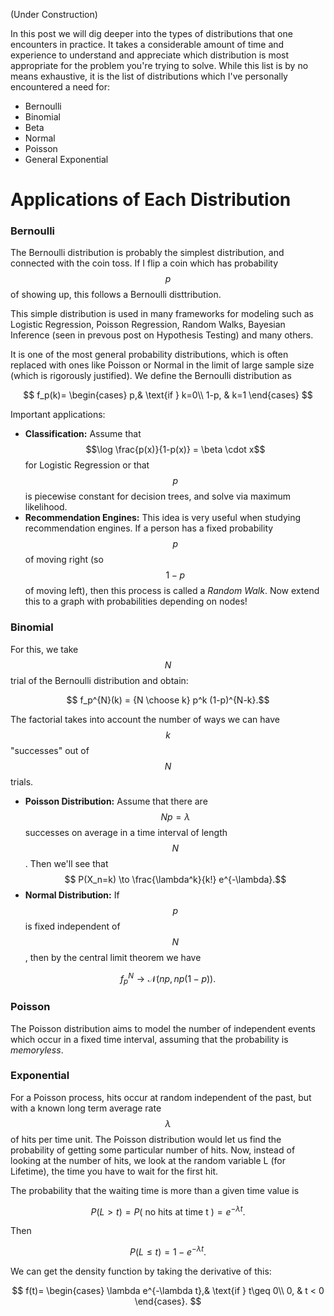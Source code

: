 

(Under Construction)

In this post we will dig deeper into the types of distributions that one encounters in practice. It takes a considerable amount of 
time and experience to understand and appreciate which distribution is most appropriate for the problem you're trying to solve.
While this list is by no means exhaustive, it is the list of distributions which I've personally encountered a need for:

- Bernoulli
- Binomial
-  Beta
-  Normal
-  Poisson
- General Exponential

# Applications of Each Distribution


### Bernoulli

The Bernoulli distribution is probably the simplest distribution, and connected with the coin toss. If I flip a coin which has probability $$p$$ of showing up, this follows a Bernoulli disttribution.

This simple distribution is used in many frameworks for modeling such as Logistic Regression, Poisson Regression, Random Walks, Bayesian Inference (seen in prevous post on Hypothesis Testing) and many others. 

It is one of the most general probability distributions, which is often replaced with ones like Poisson or Normal in the limit of large sample size (which is rigorously justified). We define the Bernoulli distribution as


$$
   f_p(k)= 
\begin{cases}
   p,& \text{if } k=0\\
    1-p,              & k=1
\end{cases}
$$

Important applications:
- **Classification:** Assume that $$\log \frac{p(x)}{1-p(x)} = \beta \cdot x$$ for Logistic Regression or that $$p$$ is piecewise constant for decision trees, and solve via maximum likelihood.
- **Recommendation Engines:** This idea is very useful when studying recommendation engines. If a person has a fixed probability $$p$$ of moving right (so $$1-p$$ of moving left), then this process is called a *Random Walk*. Now extend this to a graph with probabilities depending on nodes!

### Binomial
For this, we take $$N$$ trial of the Bernoulli distribution and obtain:

 $$ f_p^{N}(k) = {N \choose k} p^k (1-p)^{N-k}.$$
 
 The factorial takes into account the number of ways we can have $$k$$ "successes" out of $$N$$ trials. 


- **Poisson Distribution:** Assume that there are $$Np = \lambda$$ successes on average in a time interval of length $$N$$. Then we'll see that
$$ P(X_n=k) \to \frac{\lambda^k}{k!} e^{-\lambda}.$$
- **Normal Distribution:** If $$p$$ is fixed independent of $$N$$, then by the central limit theorem we have

$$f_p^{N} \to \mathcal{N}(np,np(1-p)).$$


### Poisson

The Poisson distribution aims to model the number of independent events which occur in a fixed time interval, assuming that the probability is *memoryless*. 

### Exponential

For a Poisson process, hits occur at random independent of the past, but with a known long term average rate $$\lambda$$ of hits per time unit. The Poisson distribution would let us find the probability of getting some particular number of hits.
Now, instead of looking at the number of hits, we look at the random variable L (for Lifetime), the time you have to wait for the first hit.

The probability that the waiting time is more than a given time value is 

$$P(L > t) = P(\textrm{ no hits at time t }) =  e^{-\lambda t}. $$

Then

$$ P(L \leq t) = 1 - e^{-\lambda t}. $$


 We can get the density function by taking the derivative of this:
 
 
$$ 
   f(t)= 
\begin{cases}
   \lambda e^{-\lambda t},& \text{if } t\geq 0\\
    0,              & t < 0
\end{cases}.
$$

